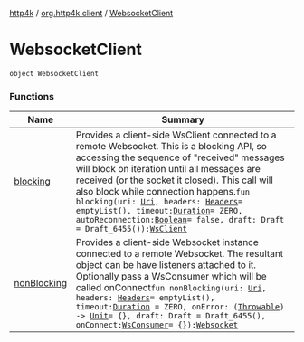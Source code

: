 [http4k](../../index.md) / [org.http4k.client](../index.md) / [WebsocketClient](./index.md)

# WebsocketClient

`object WebsocketClient`

### Functions

| Name | Summary |
|---|---|
| [blocking](blocking.md) | Provides a client-side WsClient connected to a remote Websocket. This is a blocking API, so accessing the sequence of "received" messages will block on iteration until all messages are received (or the socket it closed). This call will also block while connection happens.`fun blocking(uri: `[`Uri`](../../org.http4k.core/-uri/index.md)`, headers: `[`Headers`](../../org.http4k.core/-headers.md)` = emptyList(), timeout: `[`Duration`](https://docs.oracle.com/javase/9/docs/api/java/time/Duration.html)` = ZERO, autoReconnection: `[`Boolean`](https://kotlinlang.org/api/latest/jvm/stdlib/kotlin/-boolean/index.html)` = false, draft: Draft = Draft_6455()): `[`WsClient`](../../org.http4k.websocket/-ws-client/index.md) |
| [nonBlocking](non-blocking.md) | Provides a client-side Websocket instance connected to a remote Websocket. The resultant object can be have listeners attached to it. Optionally pass a WsConsumer which will be called onConnect`fun nonBlocking(uri: `[`Uri`](../../org.http4k.core/-uri/index.md)`, headers: `[`Headers`](../../org.http4k.core/-headers.md)` = emptyList(), timeout: `[`Duration`](https://docs.oracle.com/javase/9/docs/api/java/time/Duration.html)` = ZERO, onError: (`[`Throwable`](https://kotlinlang.org/api/latest/jvm/stdlib/kotlin/-throwable/index.html)`) -> `[`Unit`](https://kotlinlang.org/api/latest/jvm/stdlib/kotlin/-unit/index.html)` = {}, draft: Draft = Draft_6455(), onConnect: `[`WsConsumer`](../../org.http4k.websocket/-ws-consumer.md)` = {}): `[`Websocket`](../../org.http4k.websocket/-websocket/index.md) |
